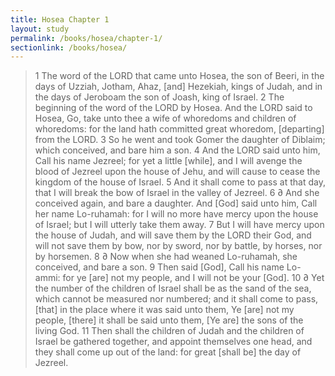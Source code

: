 ```yaml
---
title: Hosea Chapter 1
layout: study
permalink: /books/hosea/chapter-1/
sectionlink: /books/hosea/
---
```


> 1 The word of the LORD that came unto Hosea, the son of Beeri, in the days of Uzziah, Jotham, Ahaz, [and] Hezekiah, kings of Judah, and in the days of Jeroboam the son of Joash, king of Israel.
> 2 The beginning of the word of the LORD by Hosea. And the LORD said to Hosea, Go, take unto thee a wife of whoredoms and children of whoredoms: for the land hath committed great whoredom, [departing] from the LORD.
> 3 So he went and took Gomer the daughter of Diblaim; which conceived, and bare him a son.
> 4 And the LORD said unto him, Call his name Jezreel; for yet a little [while], and I will avenge the blood of Jezreel upon the house of Jehu, and will cause to cease the kingdom of the house of Israel.
> 5 And it shall come to pass at that day, that I will break the bow of Israel in the valley of Jezreel.
> 6 ∂ And she conceived again, and bare a daughter. And [God] said unto him, Call her name Lo-ruhamah: for I will no more have mercy upon the house of Israel; but I will utterly take them away.
> 7 But I will have mercy upon the house of Judah, and will save them by the LORD their God, and will not save them by bow, nor by sword, nor by battle, by horses, nor by horsemen.
> 8 ∂ Now when she had weaned Lo-ruhamah, she conceived, and bare a son.
> 9 Then said [God], Call his name Lo-ammi: for ye [are] not my people, and I will not be your [God].
> 10 ∂ Yet the number of the children of Israel shall be as the sand of the sea, which cannot be measured nor numbered; and it shall come to pass, [that] in the place where it was said unto them, Ye [are] not my people, [there] it shall be said unto them, [Ye are] the sons of the living God.
> 11 Then shall the children of Judah and the children of Israel be gathered together, and appoint themselves one head, and they shall come up out of the land: for great [shall be] the day of Jezreel.

